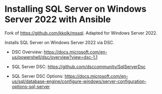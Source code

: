 # Installing SQL Server on Windows Server 2022 with Ansible
Fork of https://github.com/kkolk/mssql. Adapted for Windows Server 2022.

Installs SQL Server on Windows Server 2022 via DSC.  

- DSC Overview: https://docs.microsoft.com/en-us/powershell/dsc/overview?view=dsc-1.1

- SQL Server DSC: https://github.com/dsccommunity/SqlServerDsc

- SQL Server DSC Options: https://docs.microsoft.com/en-us/sql/database-engine/configure-windows/server-configuration-options-sql-server


